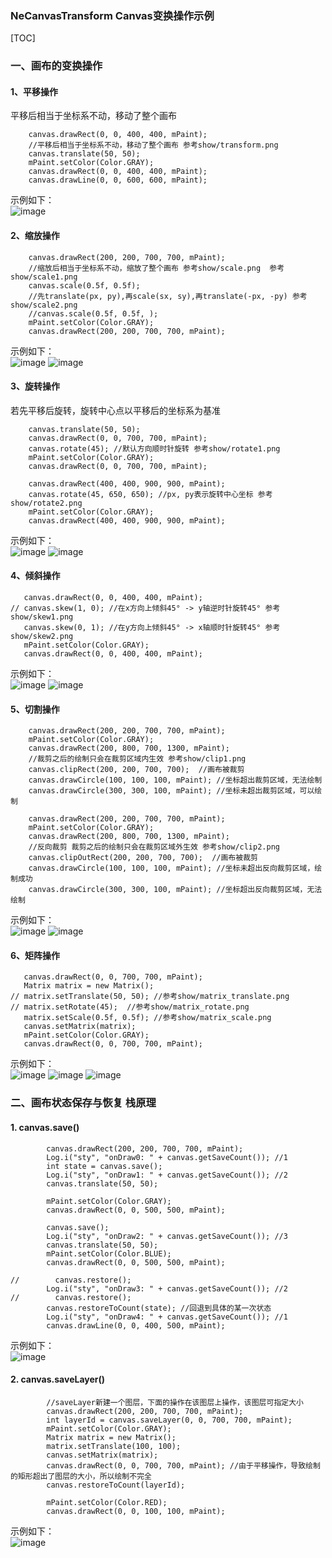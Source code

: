 ### NeCanvasTransform Canvas变换操作示例
[TOC]
### 一、画布的变换操作
#### 1、平移操作
平移后相当于坐标系不动，移动了整个画布
```android
    canvas.drawRect(0, 0, 400, 400, mPaint);
    //平移后相当于坐标系不动，移动了整个画布 参考show/transform.png
    canvas.translate(50, 50);
    mPaint.setColor(Color.GRAY);
    canvas.drawRect(0, 0, 400, 400, mPaint);
    canvas.drawLine(0, 0, 600, 600, mPaint);
```
示例如下：  
![image](https://github.com/tianyalu/NeCanvasTransform/blob/master/show/transform.png)
#### 2、缩放操作
```android
    canvas.drawRect(200, 200, 700, 700, mPaint);
    //缩放后相当于坐标系不动，缩放了整个画布 参考show/scale.png  参考show/scale1.png
    canvas.scale(0.5f, 0.5f);
    //先translate(px, py),再scale(sx, sy),再translate(-px, -py) 参考show/scale2.png
    //canvas.scale(0.5f, 0.5f, );
    mPaint.setColor(Color.GRAY);
    canvas.drawRect(200, 200, 700, 700, mPaint);
```
示例如下：  
![image](https://github.com/tianyalu/NeCanvasTransform/blob/master/show/scale1.png)
![image](https://github.com/tianyalu/NeCanvasTransform/blob/master/show/scale2.png)
#### 3、旋转操作
若先平移后旋转，旋转中心点以平移后的坐标系为基准
```android
    canvas.translate(50, 50);
    canvas.drawRect(0, 0, 700, 700, mPaint);
    canvas.rotate(45); //默认方向顺时针旋转 参考show/rotate1.png
    mPaint.setColor(Color.GRAY);
    canvas.drawRect(0, 0, 700, 700, mPaint);
    
    canvas.drawRect(400, 400, 900, 900, mPaint);
    canvas.rotate(45, 650, 650); //px, py表示旋转中心坐标 参考show/rotate2.png
    mPaint.setColor(Color.GRAY);
    canvas.drawRect(400, 400, 900, 900, mPaint);
```
示例如下：  
![image](https://github.com/tianyalu/NeCanvasTransform/blob/master/show/rotate1.png)
![image](https://github.com/tianyalu/NeCanvasTransform/blob/master/show/rotate2.png)
#### 4、倾斜操作
```android
   canvas.drawRect(0, 0, 400, 400, mPaint);
// canvas.skew(1, 0); //在x方向上倾斜45° -> y轴逆时针旋转45° 参考show/skew1.png
   canvas.skew(0, 1); //在y方向上倾斜45° -> x轴顺时针旋转45° 参考show/skew2.png
   mPaint.setColor(Color.GRAY);
   canvas.drawRect(0, 0, 400, 400, mPaint);
```
示例如下：  
![image](https://github.com/tianyalu/NeCanvasTransform/blob/master/show/skew1.png)
![image](https://github.com/tianyalu/NeCanvasTransform/blob/master/show/skew2.png)
#### 5、切割操作
```android
    canvas.drawRect(200, 200, 700, 700, mPaint);
    mPaint.setColor(Color.GRAY);
    canvas.drawRect(200, 800, 700, 1300, mPaint);
    //裁剪之后的绘制只会在裁剪区域内生效 参考show/clip1.png
    canvas.clipRect(200, 200, 700, 700);  //画布被裁剪
    canvas.drawCircle(100, 100, 100, mPaint); //坐标超出裁剪区域，无法绘制
    canvas.drawCircle(300, 300, 100, mPaint); //坐标未超出裁剪区域，可以绘制
    
    canvas.drawRect(200, 200, 700, 700, mPaint);
    mPaint.setColor(Color.GRAY);
    canvas.drawRect(200, 800, 700, 1300, mPaint);
    //反向裁剪 裁剪之后的绘制只会在裁剪区域外生效 参考show/clip2.png
    canvas.clipOutRect(200, 200, 700, 700);  //画布被裁剪
    canvas.drawCircle(100, 100, 100, mPaint); //坐标未超出反向裁剪区域，绘制成功
    canvas.drawCircle(300, 300, 100, mPaint); //坐标超出反向裁剪区域，无法绘制
```
示例如下：  
![image](https://github.com/tianyalu/NeCanvasTransform/blob/master/show/clip1.png)
![image](https://github.com/tianyalu/NeCanvasTransform/blob/master/show/clip2.png)
#### 6、矩阵操作
```android
   canvas.drawRect(0, 0, 700, 700, mPaint);
   Matrix matrix = new Matrix();
// matrix.setTranslate(50, 50); //参考show/matrix_translate.png
// matrix.setRotate(45);  //参考show/matrix_rotate.png
   matrix.setScale(0.5f, 0.5f); //参考show/matrix_scale.png
   canvas.setMatrix(matrix);
   mPaint.setColor(Color.GRAY);
   canvas.drawRect(0, 0, 700, 700, mPaint);
```
示例如下：  
![image](https://github.com/tianyalu/NeCanvasTransform/blob/master/show/matrix_translate.png)
![image](https://github.com/tianyalu/NeCanvasTransform/blob/master/show/matrix_rotate.png)
![image](https://github.com/tianyalu/NeCanvasTransform/blob/master/show/matrix_scale.png)

### 二、画布状态保存与恢复 栈原理
#### 1. canvas.save()
```aidl
        canvas.drawRect(200, 200, 700, 700, mPaint);
        Log.i("sty", "onDraw0: " + canvas.getSaveCount()); //1
        int state = canvas.save();
        Log.i("sty", "onDraw1: " + canvas.getSaveCount()); //2
        canvas.translate(50, 50);

        mPaint.setColor(Color.GRAY);
        canvas.drawRect(0, 0, 500, 500, mPaint);

        canvas.save();
        Log.i("sty", "onDraw2: " + canvas.getSaveCount()); //3
        canvas.translate(50, 50);
        mPaint.setColor(Color.BLUE);
        canvas.drawRect(0, 0, 500, 500, mPaint);

//        canvas.restore();
        Log.i("sty", "onDraw3: " + canvas.getSaveCount()); //2
//        canvas.restore();
        canvas.restoreToCount(state); //回退到具体的某一次状态
        Log.i("sty", "onDraw4: " + canvas.getSaveCount()); //1
        canvas.drawLine(0, 0, 400, 500, mPaint);
```
示例如下：  
![image](https://github.com/tianyalu/NeCanvasTransform/blob/master/show/save_restore1.png)

#### 2. canvas.saveLayer()
```aidl
        //saveLayer新建一个图层，下面的操作在该图层上操作，该图层可指定大小
        canvas.drawRect(200, 200, 700, 700, mPaint);
        int layerId = canvas.saveLayer(0, 0, 700, 700, mPaint);
        mPaint.setColor(Color.GRAY);
        Matrix matrix = new Matrix();
        matrix.setTranslate(100, 100);
        canvas.setMatrix(matrix);
        canvas.drawRect(0, 0, 700, 700, mPaint); //由于平移操作，导致绘制的矩形超出了图层的大小，所以绘制不完全
        canvas.restoreToCount(layerId);

        mPaint.setColor(Color.RED);
        canvas.drawRect(0, 0, 100, 100, mPaint);
```
示例如下：  
![image](https://github.com/tianyalu/NeCanvasTransform/blob/master/show/save_restore2.png)
